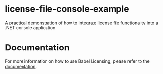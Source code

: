 # license-file-console-example
A practical demonstration of how to integrate license file functionality into a .NET console application.

# Documentation
For more information on how to use Babel Licensing, please refer to the [documentation](https://babelnet.gitbook.io/babel-licensing/license-file).
